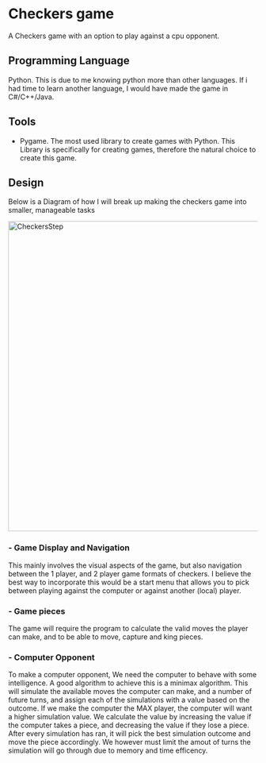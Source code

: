 # Checkers game
A Checkers game with an option to play against a cpu opponent. 

## Programming Language
Python. This is due to me knowing python more than other languages. If i had time to learn another language, I would have made the game in C#/C++/Java.

## Tools
* Pygame. The most used library to create games with Python. This Library is specifically for creating games, therefore the natural choice to create this game.

## Design
Below is a Diagram of how I will break up making the checkers game into smaller, manageable tasks

<img width="625" alt="CheckersStep" src="https://github.com/Asilve/checkers_game/assets/115579581/97b52df9-19c0-4532-9da7-f9fe6419c8b4">

### - Game Display and Navigation
This mainly involves the visual aspects of the game, but also navigation between the 1 player, and 2 player game formats of checkers. I believe the best way to incorporate this would be a start menu that allows you to pick between playing against the computer or against another (local) player.

### - Game pieces
The game will require the program to calculate the valid moves the player can make, and to be able to move, capture and king pieces.

### - Computer Opponent
To make a computer opponent, We need the computer to behave with some intelligence. A good algorithm to achieve this is a minimax algorithm. This will simulate the available moves the computer can make, and a number of future turns, and assign each of the simulations with a value based on the outcome. If we make the computer the MAX player, the computer will want a higher simulation value. We calculate the value by increasing the value if the computer takes a piece, and decreasing the value if they lose a piece. After every simulation has ran, it will pick the best simulation outcome and move the piece accordingly. We however must limit the amout of turns the simulation will go through due to memory and time efficency.




